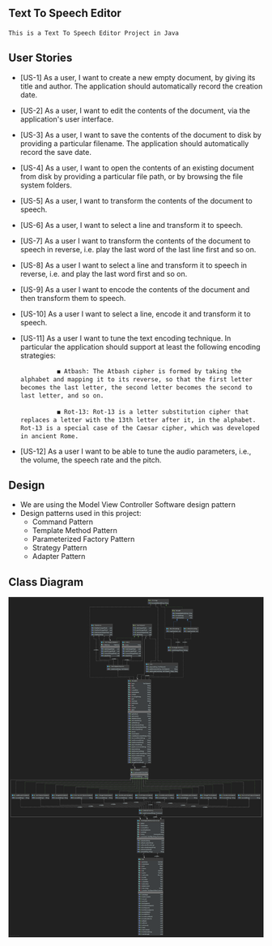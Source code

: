 ﻿## Text To Speech Editor
	This is a Text To Speech Editor Project in Java 
## User Stories  
* [US-1] As a user, I want to create a new empty document, by giving its title and author. The
	application should automatically record the creation date.
	
* [US-2] As a user, I want to edit the contents of the document, via the application's user interface.
* [US-3] As a user, I want to save the contents of the document to disk by providing a particular
filename. The application should automatically record the save date.
* [US-4] As a user, I want to open the contents of an existing document from disk by providing a particular
file path, or by browsing the file system folders.
* [US-5] As a user, I want to transform the contents of the document to speech.
* [US-6] As a user, I want to select a line and transform it to speech.
* [US-7] As a user I want to transform the contents of the document to speech in reverse, i.e. play the
last word of the last line first and so on.
* [US-8] As a user I want to select a line and transform it to speech in reverse, i.e. and play the last
word first and so on.
* [US-9] As a user I want to encode the contents of the document and then transform them to speech.
* [US-10] As a user I want to select a line, encode it and transform it to speech.
* [US-11] As a user I want to tune the text encoding technique. In particular the application should
				support at least the following encoding strategies:
				
				◼ Atbash: The Atbash cipher is formed by taking the alphabet and mapping it to its reverse, so that the first letter becomes the last letter, the second letter becomes the second to last letter, and so on.
		
				◼ Rot-13: Rot-13 is a letter substitution cipher that replaces a letter with the 13th letter after it, in the alphabet. Rot-13 is a special case of the Caesar cipher, which was developed in ancient Rome.
* [US-12] As a user I want to be able to tune the audio parameters, i.e., the volume, the speech rate
and the pitch.

## Design
* We are using the Model View Controller Software design pattern
* Design patterns used in this project:
	* Command Pattern
	* Template Method Pattern
	* Parameterized Factory Pattern
	* Strategy Pattern
	* Adapter Pattern
	
## Class Diagram
![ClassDiagram](https://github.com/PetrosKarampas/TextToSpeechEditor/blob/master/ClassDiagram.png)

